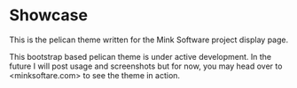# Showcase

This is the pelican theme written for the Mink Software project display page. 

This bootstrap based pelican theme is under active development. In the future I will post usage and screenshots but for now, you may head over to <minksoftare.com> to see the theme in action.
